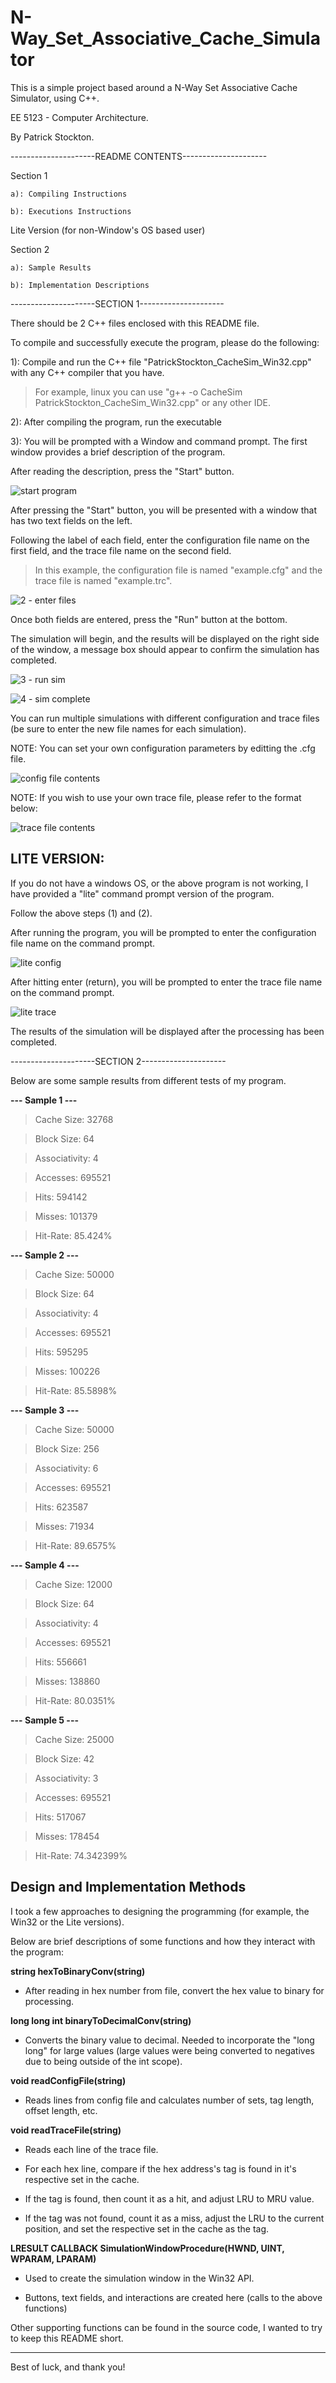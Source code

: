# N-Way_Set_Associative_Cache_Simulator
This is a simple project based around a N-Way Set Associative Cache Simulator, using C++.

EE 5123 - Computer Architecture.

By Patrick Stockton.


---------------------README CONTENTS---------------------

Section 1

	a): Compiling Instructions
  
	b): Executions Instructions

Lite Version (for non-Window's OS based user)

Section 2

	a): Sample Results
  
	b): Implementation Descriptions



---------------------SECTION 1---------------------

There should be 2 C++ files enclosed with this README file.

To compile and successfully execute the program, please do the following:


1): Compile and run the C++ file "PatrickStockton_CacheSim_Win32.cpp" with any C++ compiler that you have.


  > For example, linux you can use "g++ -o CacheSim PatrickStockton_CacheSim_Win32.cpp" or any other IDE.


2): After compiling the program, run the executable


3): You will be prompted with a Window and command prompt. The first window provides a brief description of the program.

After reading the description, press the "Start" button.

![start program](https://user-images.githubusercontent.com/3781470/30253264-9018d756-9636-11e7-8705-c076045679ef.PNG)


After pressing the "Start" button, you will be presented with a window that has two text fields on the left.

Following the label of each field, enter the configuration file name on the first field, and the trace file name on the second field.
> In this example, the configuration file is named "example.cfg" and the trace file is named "example.trc".

![2 - enter files](https://user-images.githubusercontent.com/3781470/30253269-b5d625a2-9636-11e7-850d-eb181627a6ab.PNG)


Once both fields are entered, press the "Run" button at the bottom.

The simulation will begin, and the results will be displayed on the right side of the window, a message box should appear to confirm the simulation has completed.

![3 - run sim](https://user-images.githubusercontent.com/3781470/30253281-d209f87a-9636-11e7-8ea6-466453588278.PNG)

![4 - sim complete](https://user-images.githubusercontent.com/3781470/30253283-da4f56ba-9636-11e7-98d4-3c9365e20647.PNG)


You can run multiple simulations with different configuration and trace files (be sure to enter the new file names for each simulation).

NOTE: You can set your own configuration parameters by editting the .cfg file.

![config file contents](https://user-images.githubusercontent.com/3781470/30253288-f0a60b34-9636-11e7-8dac-337c62ac03d9.PNG)

NOTE: If you wish to use your own trace file, please refer to the format below:

![trace file contents](https://user-images.githubusercontent.com/3781470/30253292-f72ca256-9636-11e7-9c46-76d6cd6dc839.PNG)



## LITE VERSION:

If you do not have a windows OS, or the above program is not working, I have provided a "lite" command prompt version of the program.

Follow the above steps (1) and (2).

After running the program, you will be prompted to enter the configuration file name on the command prompt.

![lite config](https://user-images.githubusercontent.com/3781470/30253318-63c1ea66-9637-11e7-94b1-9fadb06fdff1.PNG)

After hitting enter (return), you will be prompted to enter the trace file name on the command prompt.

![lite trace](https://user-images.githubusercontent.com/3781470/30253325-6ca4327e-9637-11e7-9776-d41e897e1681.PNG)


The results of the simulation will be displayed after the processing has been completed.



---------------------SECTION 2---------------------

Below are some sample results from different tests of my program.

**--- Sample 1 ---**

  >Cache Size: 32768

  >Block Size: 64

  >Associativity: 4

  >Accesses: 695521

  >Hits: 594142

  >Misses: 101379

  >Hit-Rate: 85.424%
  
**--- Sample 2 ---**
>Cache Size: 50000

>Block Size: 64

>Associativity: 4

> Accesses: 695521

> Hits: 595295

> Misses: 100226

>Hit-Rate: 85.5898%

**--- Sample 3 ---**
>Cache Size: 50000

>Block Size: 256

>Associativity: 6

>Accesses: 695521

>Hits: 623587

>Misses: 71934

>Hit-Rate: 89.6575%

**--- Sample 4 ---**
>Cache Size: 12000

>Block Size: 64

>Associativity: 4

>Accesses: 695521

>Hits: 556661

>Misses: 138860

>Hit-Rate: 80.0351%

**--- Sample 5 ---**
>Cache Size: 25000

>Block Size: 42

>Associativity: 3

>Accesses: 695521

> Hits: 517067

> Misses: 178454

> Hit-Rate: 74.342399%



## Design and Implementation Methods

I took a few approaches to designing the programming (for example, the Win32 or the Lite versions).

Below are brief descriptions of some functions and how they interact with the program:


**string hexToBinaryConv(string)**

- After reading in hex number from file, convert the hex value to binary for processing.


**long long int binaryToDecimalConv(string)**

- Converts the binary value to decimal. Needed to incorporate the "long long" for large values (large values were being converted to negatives due to being outside of the int scope).

**void readConfigFile(string)**

- Reads lines from config file and calculates number of sets, tag length, offset length, etc.

**void readTraceFile(string)**

- Reads each line of the trace file.

- For each hex line, compare if the hex address's tag is found in it's respective set in the cache.

- If the tag is found, then count it as a hit, and adjust LRU to MRU value.

- If the tag was not found, count it as a miss, adjust the LRU to the current position, and set the respective set in the cache as the tag.

**LRESULT CALLBACK SimulationWindowProcedure(HWND, UINT, WPARAM, LPARAM)**

- Used to create the simulation window in the Win32 API.

- Buttons, text fields, and interactions are created here (calls to the above functions)


Other supporting functions can be found in the source code, I wanted to try to keep this README short.

---------------------------------------------------------

Best of luck, and thank you!
